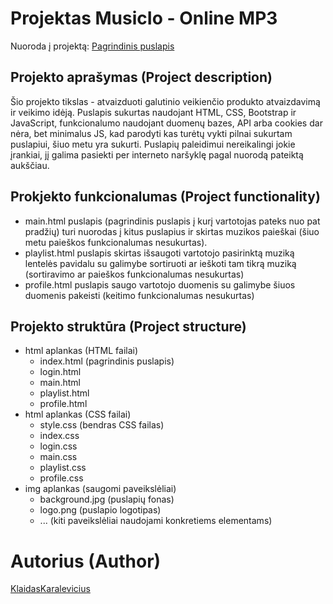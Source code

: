 # Projektas MusicIo - Online MP3

Nuoroda į projektą: [Pagrindinis puslapis](https://klaidaskaralevicius.github.io/ND_1/html/index.html)

## Projekto aprašymas (Project description)

Šio projekto tikslas - atvaizduoti galutinio veikienčio produkto atvaizdavimą ir veikimo idėją. Puslapis sukurtas naudojant HTML, CSS, Bootstrap ir JavaScript, funkcionalumo naudojant duomenų bazes, API arba cookies dar nėra, bet minimalus JS, kad parodyti kas turėtų vykti pilnai sukurtam puslapiui, šiuo metu yra sukurti. Puslapių paleidimui nereikalingi jokie įrankiai, jį galima pasiekti per interneto naršyklę pagal nuorodą pateiktą aukščiau.

## Prokjekto funkcionalumas (Project functionality)

- main.html puslapis (pagrindinis puslapis į kurį vartotojas pateks nuo pat pradžių) turi nuorodas į kitus puslapius ir skirtas muzikos paieškai (šiuo metu paieškos funkcionalumas nesukurtas).
- playlist.html puslapis skirtas išsaugoti vartotojo pasirinktą muziką lentelės pavidalu su galimybe sortiruoti ar ieškoti tam tikrą muziką (sortiravimo ar paieškos funkcionalumas nesukurtas)
- profile.html puslapis saugo vartotojo duomenis su galimybe šiuos duomenis pakeisti (keitimo funkcionalumas nesukurtas)

## Projekto struktūra (Project structure)

- html aplankas (HTML failai)
	- index.html (pagrindinis puslapis)
	- login.html
	- main.html
	- playlist.html 
	- profile.html
- html aplankas (CSS failai)
	- style.css (bendras CSS failas)
 	- index.css
	- login.css
	- main.css
	- playlist.css
	- profile.css
- img aplankas (saugomi paveikslėliai)
	- background.jpg (puslapių fonas)
 	- logo.png (puslapio logotipas)
  	- ... (kiti paveikslėliai naudojami konkretiems elementams) 

# Autorius (Author)

[KlaidasKaralevicius](https://github.com/KlaidasKaralevicius)
